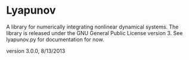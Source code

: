 Lyapunov
========

A library for numerically integrating nonlinear dynamical systems. 
The library is released under the GNU General Public License version 3.
See lyapunov.py for documentation for now.

version 3.0.0, 8/13/2013

